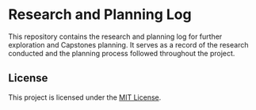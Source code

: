 # Research and Planning Log

This repository contains the research and planning log for further exploration and Capstones planning. It serves as a record of the research conducted and the planning process followed throughout the project.

## License

This project is licensed under the [MIT License](LICENSE).
